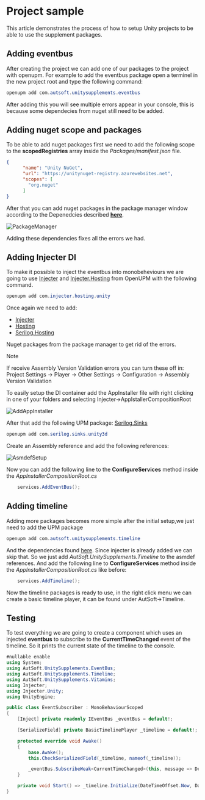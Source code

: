 # Project sample
This article demonstrates the process of how to setup Unity projects to be able to use the supplement packages.

## Adding eventbus
After creating the project we can add one of our packages to the project with openupm. For example to add the eventbus package open a terminel in the new project root and type the following command:

```PowerShell
openupm add com.autsoft.unitysupplements.eventbus
```

After adding this you will see multiple errors appear in your console, this is because some dependecies from nuget still need to be added.
## Adding nuget scope and packages
To be able to add nuget packages first we need to add the following scope to the **scopedRegistries** array inside the *Packages/manifest.json* file.

```json
{
      "name": "Unity NuGet",
      "url": "https://unitynuget-registry.azurewebsites.net",
      "scopes": [
        "org.nuget"
      ]
}
```

After that you can add nuget packages in the package manager window according to the Depenedcies described [**here**](xref:Dependencies.md).

![PackageManager](~/images/ProjectSample/PackageManager.png)

Adding these dependencies fixes all the errors we had.

## Adding Injecter DI
To make it possible to inject the eventbus into monobeheviours we are going to use [Injecter](https://openupm.com/packages/com.injecter.unity/) and [Injecter.Hosting](https://openupm.com/packages/com.injecter.hosting.unity/?subPage=deps) from OpenUPM with the following command.

```PowerShell
openupm add com.injecter.hosting.unity
```

Once again we need to add:
- [Injecter](https://www.nuget.org/packages/Injecter/)  
- [Hosting](https://www.nuget.org/packages/Microsoft.Extensions.Hosting)
- [Serilog.Hosting](https://www.nuget.org/packages/Serilog.Extensions.Hosting/)
  
Nuget packages from the package manager to get rid of the errors.

> [!NOTE]
> If receive Assembly Version Validation errors you can turn these off in: Project Settings -> Player -> Other Settings -> Configuration -> Assembly Version Validation

To easily setup the DI container add the AppInstaller file with right clicking in one of your folders and selecting Injecter->AppIstallerCompositionRoot

![AddAppInstaller](~/images/ProjectSample/AppInstallerCreate.png)

After that add the following UPM package: [Serilog.Sinks](https://openupm.com/packages/com.serilog.sinks.unity3d/)

```PowerShell
openupm add com.serilog.sinks.unity3d
```

Create an Assembly reference and add the following references:

![AsmdefSetup](~/images/ProjectSample/AsmdefSetup.png)

Now you can add the following line to the **ConfigureServices** method inside the *AppInstallerCompositionRoot.cs*

```csharp
    services.AddEventBus();
```

## Adding timeline
Adding more packages becomes more simple after the initial setup,we just need to add the UPM package

```PowerShell
openupm add com.autsoft.unitysupplements.timeline
```

And the dependencies found [here](xref:Dependencies.md). Since injecter is already added we can skip that. So we just add  *AutSoft.UnitySupplements.Timeline* to the asmdef references. And add the following line to **ConfigureServices** method inside the *AppInstallerCompositionRoot.cs* like before:

```csharp
    services.AddTimeline();
```

Now the timeline packages is ready to use, in the right click menu we can create a basic timeline player, it can be found under AutSoft->Timeline.

## Testing
To test everything we are going to create a component which uses an injected **eventbus** to subscribe to the **CurrentTimeChanged** event of the timeline. So it prints the current state of the timeline to the console.

```csharp
#nullable enable
using System;
using AutSoft.UnitySupplements.EventBus;
using AutSoft.UnitySupplements.Timeline;
using AutSoft.UnitySupplements.Vitamins;
using Injecter;
using Injecter.Unity;
using UnityEngine;

public class EventSubscriber : MonoBehaviourScoped
{
    [Inject] private readonly IEventBus _eventBus = default!;

    [SerializeField] private BasicTimelinePlayer _timeline = default!;

    protected override void Awake()
    {
        base.Awake();
        this.CheckSerializedField(_timeline, nameof(_timeline));

        _eventBus.SubscribeWeak<CurrentTimeChanged>(this, message => Debug.Log($"Timeline time changed to: {message.CurrentTime.ToLocalTime()}"));
    }

    private void Start() => _timeline.Initialize(DateTimeOffset.Now, DateTimeOffset.Now.AddHours(1));
}
```
